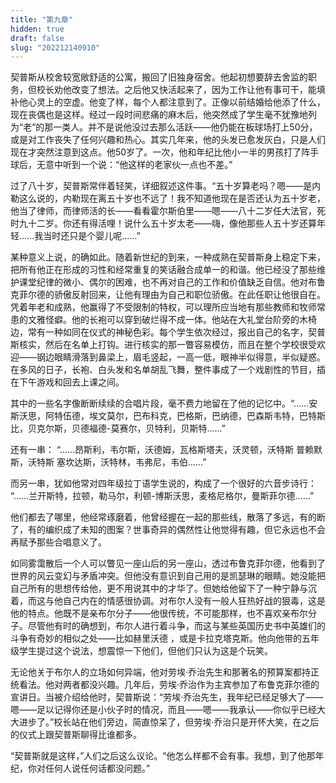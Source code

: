```yaml
---
title: "第九章"
hidden: true
draft: false
slug: "202212140910"
---
```

契普斯从校舍较宽敞舒适的公寓，搬回了旧独身宿舍。他起初想要辞去舍监的职务，但校长劝他改变了想法。之后他又快活起来了，因为工作让他有事可干，能填补他心灵上的空虚。他变了样，每个人都注意到了。正像以前结婚给他添了什么，现在丧偶也是这样。经过一段时间悲痛的麻木后，他突然成了学生毫不犹豫地列为“老”的那一类人。并不是说他没过去那么活跃——他仍能在板球场打上50分，或是对工作丧失了任何兴趣和热心。其实几年来，他的头发已愈发灰白，只是人们现在才突然注意到这点。他50岁了。一次，他和年纪比他小一半的男孩打了阵手球后，无意中听到一个说：“他这样的老家伙一点也不差。”

过了八十岁，契普斯常伴着轻笑，详细叙述这件事。“五十岁算老吗？嗯——是内勒这么说的，内勒现在离五十岁也不远了！我不知道他现在是否还认为五十岁老，他当了律师，而律师活的长——看看霍尔斯伯里——嗯——八十二岁任大法官，死时九十二岁。你还有得活哩！说什么五十岁太老——嗨，像他那些人五十岁还算年轻......我当时还只是个婴儿呢......”

某种意义上说，的确如此。随着新世纪的到来，一种成熟在契普斯身上稳定下来，把所有他正在形成的习性和经常重复的笑话融合成单一的和谐。他已经没了那些维护课堂纪律的微小、偶尔的困难，也不再对自己的工作和价值缺乏自信。他对布鲁克菲尔德的骄傲反射回来，让他有理由为自己和职位骄傲。在此任职让他很自在。凭着年老和成熟，他赢得了不受限制的特权，可以理所应当地有那些教师和牧师常患的文雅怪癖。他的长袍可以穿到破烂得不成一体。他站在大礼堂台阶旁的木椅边，常有一种如同在仪式的神秘色彩。每个学生依次经过，报出自己的名字，契普斯核实，然后在名单上打钩。进行核实的那一瞥容易模仿，而且在整个学校很受欢迎——钢边眼睛滑落到鼻梁上，眉毛竖起，一高一低，眼神半似得意，半似疑惑。在多风的日子，长袍、白头发和名单胡乱飞舞，整件事成了一个戏剧性的节目，插在下午游戏和回去上课之间。

其中的一些名字像断断续续的合唱片段，毫不费力地留在了他的记忆中。“......安斯沃思，阿特伍德，埃文莫尔，巴布科克，巴格斯，巴纳德，巴森斯韦特，巴特斯比，贝克尔斯，贝德福德-莫赛尔，贝特利，贝斯特......”

还有一串：
“......昂斯利，韦尔斯，沃德姆，瓦格斯塔夫，沃灵顿，沃特斯 普赖默斯，沃特斯 塞坎达斯，沃特林，韦弗尼，韦伯......”

而另一串，犹如他常对四年级拉丁语学生说的，构成了一个很好的六音步诗行：
“......兰开斯特，拉顿，勒马尔，利顿-博斯沃思，麦格尼格尔，曼斯菲尔德......”

他们都去了哪里，他经常琢磨着，他曾经握在一起的那些线，散落了多远，有的断了，有的编织成了未知的图案？世事奇异的偶然性让他觉得有趣，但它永远也不会再赋予那些合唱意义了。

如同雾霭散后一个人可以瞥见一座山后的另一座山，透过布鲁克菲尔德，他看到了世界的风云变幻与矛盾冲突。但他没有意识到自己用的是凯瑟琳的眼睛。她没能把自己所有的思想传给他，更不用说其中的才华了。但她给他留下了一种宁静与沉着，而这与他自己内在的情感很协调。对布尔人没有一般人狂热好战的狠毒，这是他的特点。他既不是亲布尔分子——他很传统，不可能那样，也不喜欢亲布尔分子。尽管他有时的确想到，布尔人进行着斗争，而这与某些英国历史书中英雄们的斗争有奇妙的相似之处——比如赫里沃德 ，或是卡拉克塔克斯。他向他带的五年级学生提过这个说法，想震惊一下他们，但他们只认为这是个玩笑。

无论他关于布尔人的立场如何异端，他对劳埃·乔治先生和那著名的预算案都持正统看法。他对两者都没兴趣。几年后，劳埃·乔治作为主宾参加了布鲁克菲尔德的宣讲日。当被介绍给他时，契普斯说：“劳埃·乔治先生，我年纪已经足够大了——嗯——足以记得你还是小伙子时的情况，而且——嗯——我承认——你似乎已经大大进步了。”校长站在他们旁边，简直惊呆了，但劳埃·乔治只是开怀大笑，在之后的仪式上跟契普斯聊得比谁都多。

“契普斯就是这样，”人们之后这么议论。“他怎么样都不会有事。我想，到了他那年纪，你对任何人说任何话都没问题。”